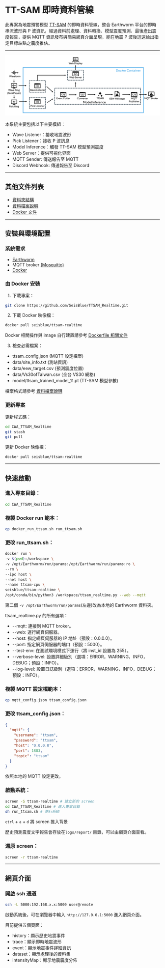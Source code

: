 # TT-SAM 即時資料管線

此專案為地震預警模型 [TT-SAM](https://github.com/JasonChang0320/TT-SAM)
的即時資料管線，整合 Earthworm
平台的即時串流波形與 P 波資訊，經過資料前處理、資料轉換、模型震度預測、最後產出震度報告，提供
MQTT
資訊發布與簡易網頁介面呈現，能在地震 P 波後迅速給出指定目標站點之震度推估。

---

![TTSAM_Realtime_Architecture](/TTSAM_Realtime_Architecture.png)

本系統主要包括以下主要模組：

- Wave Listener：接收地震波形
- Pick Listener：接收 P 波訊息
- Model Inference：觸發 TT-SAM 模型預測震度
- Web Server：提供可視化界面
- MQTT Sender: 傳送報告至 MQTT 
- Discord Webhook: 傳送報告至 Discord

---

## 其他文件列表

- [資料夾結構](docs/folders.md)
- [資料檔案說明](docs/data.md)
- [Docker 文件](docker/README.md)

---

## 安裝與環境配置

### 系統需求

- [Earthworm](http://www.earthwormcentral.org/)
- MQTT broker [(Mosquitto)](https://mosquitto.org/)
- [Docker](https://www.docker.com/)

### 由 Docker 安裝

1. 下載專案：

```bash
git clone https://github.com/SeisBlue/TTSAM_Realtime.git
```

2. 下載 Docker 映像檔：

```bash
docker pull seisblue/ttsam-realtime
```

Docker 相關操作與 image 自行建置請參考 [Dockerfile 相關文件](docker/README.md)

3. 檢查必需檔案：

- ttsam_config.json (MQTT 設定檔案)
- data/site_info.txt (測站資訊)
- data/eew_target.csv (預測震度位置)
- data/Vs30ofTaiwan.csv (全台 VS30 網格)
- model/ttsam_trained_model_11.pt (TT-SAM 模型參數)

檔案格式請參考 [資料檔案說明](/docs/data.md)

### 更新專案

更新程式碼：

```bash
cd CWA_TTSAM_Realtime
git stash
git pull
```

更新 Docker 映像檔：

```bash
docker pull seisblue/ttsam-realtime
``` 

---

## 快速啟動

### 進入專案目錄：

```bash
cd CWA_TTSAM_Realtime
```

### 複製 Docker run 範本：

```bash
cp docker_run_ttsam.sh run_ttsam.sh
```

### 更改 run_ttsam.sh：

```bash
docker run \
-v $(pwd):/workspace \
-v /opt/Earthworm/run/params:/opt/Earthworm/run/params:ro \
--rm \
--ipc host \
--net host \
--name ttsam-cpu \
seisblue/ttsam-realtime \
/opt/conda/bin/python3 /workspace/ttsam_realtime.py --web --mqtt
```

第二個 `-v /opt/Earthworm/run/params`(左邊)改為本地的 Earthworm 資料夾。

ttsam_realtime.py 的所有選項：

- --mqtt: 連接到 MQTT broker。
- --web: 運行網頁伺服器。
- --host: 指定網頁伺服器的 IP 地址（預設：0.0.0.0）。
- --port: 指定網頁伺服器的端口（預設：5000）。
- --test-env: 在測試環境模式下運行（將 inst_id 設置為 255）。
- --verbose-level: 設置詳細級別（選項：ERROR，WARNING，INFO，DEBUG；預設：INFO）。
- --log-level: 設置日誌級別（選項：ERROR，WARNING，INFO，DEBUG；預設：INFO）。

### 複製 MQTT 設定檔範本：

```bash
cp mqtt_config.json ttsam_config.json
```

### 更改 ttsam_config.json：

```json
{
  "mqtt": {
    "username": "ttsam",
    "password": "ttsam",
    "host": "0.0.0.0",
    "port": 1883,
    "topic": "ttsam"
  }
}
```

依照本地的 MQTT 設定更改。

### 啟動系統：

```bash
screen -S ttsam-realtime # 建立新的 screen
cd CWA_TTSAM_Realtime # 進入專案目錄
sh run_ttsam.sh # 執行系統
```

`ctrl` + `a` + `d`  將 screen 推入背景

歷史預測震度文字報告會存放在`logs/report/` 目錄，可以由網頁介面查看。

### 還原 screen：

```bash
screen -r ttsam-realtime
```

---

## 網頁介面

### 開啟 ssh 通道

```bash
ssh -L 5000:192.168.x.x:5000 user@remote
```

啟動系統後，可在瀏覽器中輸入 `http://127.0.0.1:5000` 進入網頁介面。

目前提供五個頁面：

- history：顯示歷史地震事件
- trace：顯示即時地震波形
- event：顯示地震事件詳細資訊
- dataset：顯示處理後的資料集
- intensityMap：顯示地震震度分佈

